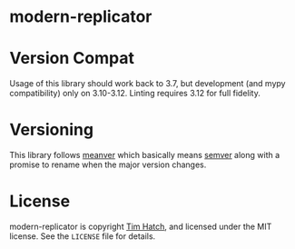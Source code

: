 # modern-replicator


# Version Compat

Usage of this library should work back to 3.7, but development (and mypy
compatibility) only on 3.10-3.12.  Linting requires 3.12 for full fidelity.

# Versioning

This library follows [meanver](https://meanver.org/) which basically means
[semver](https://semver.org/) along with a promise to rename when the major
version changes.

# License

modern-replicator is copyright [Tim Hatch](https://timhatch.com/), and licensed under
the MIT license.  See the `LICENSE` file for details.
